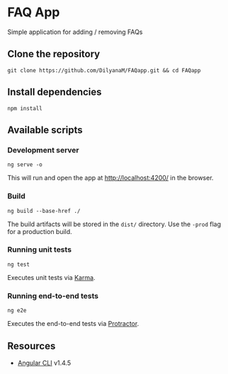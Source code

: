 # FAQ App

Simple application for adding / removing FAQs

## Clone the repository

```
git clone https://github.com/DilyanaM/FAQapp.git && cd FAQapp
```

## Install dependencies

```
npm install
```

## Available scripts

### Development server

```
ng serve -o
```

This will run and open the app at [http://localhost:4200/](http://localhost:4200/) in the browser.

### Build

```
ng build --base-href ./
```

The build artifacts will be stored in the `dist/` directory. Use the `-prod` flag for a production build.

### Running unit tests

```
ng test
```

Executes unit tests via [Karma](https://karma-runner.github.io).

### Running end-to-end tests

```
ng e2e
```

Executes the end-to-end tests via [Protractor](http://www.protractortest.org/).

## Resources

- [Angular CLI](https://cli.angular.io/) v1.4.5

